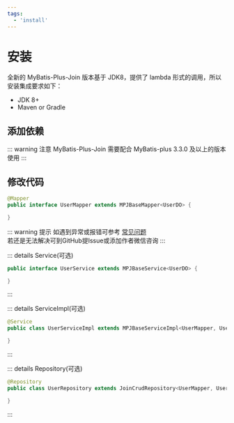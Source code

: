 ```yaml
---
tags:
  - 'install'
---
```


# 安装

全新的 MyBatis-Plus-Join 版本基于 JDK8，提供了 lambda 形式的调用，所以安装集成要求如下：

* JDK 8+
* Maven or Gradle

## 添加依赖

<!--@include: ../../component/version.md-->

::: warning 注意
MyBatis-Plus-Join 需要配合 MyBatis-plus 3.3.0 及以上的版本使用 
:::


## 修改代码

```java
@Mapper
public interface UserMapper extends MPJBaseMapper<UserDO> {

}
```

::: warning 提示
如遇到异常或报错可参考 [常见问题](../problem)  
若还是无法解决可到GitHub提Issue或添加作者微信咨询
:::

::: details Service(可选)
```java
public interface UserService extends MPJBaseService<UserDO> {

}
```
:::

::: details ServiceImpl(可选)
```java
@Service
public class UserServiceImpl extends MPJBaseServiceImpl<UserMapper, UserDO> implements UserService {

}
```
:::

::: details Repository(可选) <Badge type="tip" text="MPJ 1.5.2+" /> <Badge type="tip" text="MP 3.5.9+" />
```java
@Repository
public class UserRepository extends JoinCrudRepository<UserMapper, UserDO>  {

}
```
:::
